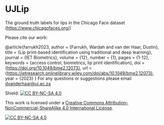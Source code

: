 # UJLip
The ground truth labels for lips in the Chicago Face dataset (https://www.chicagofaces.org/)

Please cite our work:

@article{farrukh2023,
author = {Farrukh, Wardah and van der Haar, Dustin},
title = {Lip print-based identification using traditional and deep learning},
journal = {IET Biometrics},
volume = {12},
number = {1},
pages = {1-12},
keywords = {access control, biometrics, lip print identification},
doi = {https://doi.org/10.1049/bme2.12073},
url = {https://ietresearch.onlinelibrary.wiley.com/doi/abs/10.1049/bme2.12073},
year = {2023}
}
For any questions or suggestions please email dvanderhaar@uj.ac.za

Shield: [![CC BY-NC-SA 4.0][cc-by-nc-sa-shield]][cc-by-nc-sa]

This work is licensed under a
[Creative Commons Attribution-NonCommercial-ShareAlike 4.0 International License][cc-by-nc-sa].

[![CC BY-NC-SA 4.0][cc-by-nc-sa-image]][cc-by-nc-sa]

[cc-by-nc-sa]: http://creativecommons.org/licenses/by-nc-sa/4.0/
[cc-by-nc-sa-image]: https://licensebuttons.net/l/by-nc-sa/4.0/88x31.png
[cc-by-nc-sa-shield]: https://img.shields.io/badge/License-CC%20BY--NC--SA%204.0-lightgrey.svg
